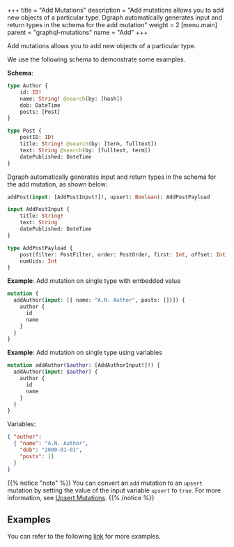 +++
title = "Add Mutations"
description = "Add mutations allows you to add new objects of a particular type. Dgraph automatically generates input and return types in the schema for the add mutation"
weight = 2
[menu.main]
    parent = "graphql-mutations"
    name = "Add"
+++

Add mutations allows you to add new objects of a particular type.

We use the following schema to demonstrate some examples.

**Schema**:
```graphql
type Author {
	id: ID!
	name: String! @search(by: [hash])
	dob: DateTime
	posts: [Post]
}

type Post {
	postID: ID!
	title: String! @search(by: [term, fulltext])
	text: String @search(by: [fulltext, term])
	datePublished: DateTime
}
```

Dgraph automatically generates input and return types in the schema for the add mutation, 
as shown below:
```graphql
addPost(input: [AddPostInput!]!, upsert: Boolean): AddPostPayload

input AddPostInput {
	title: String!
	text: String
	datePublished: DateTime
}

type AddPostPayload {
	post(filter: PostFilter, order: PostOrder, first: Int, offset: Int): [Post]
	numUids: Int
}
```

**Example**: Add mutation on single type with embedded value
```graphql
mutation {
  addAuthor(input: [{ name: "A.N. Author", posts: []}]) {
    author {
      id
      name
    }
  }
}
```

**Example**: Add mutation on single type using variables
```graphql
mutation addAuthor($author: [AddAuthorInput!]!) {
  addAuthor(input: $author) {
    author {
      id
      name
    }
  }
}
```
Variables:
```json
{ "author":
  { "name": "A.N. Author",
    "dob": "2000-01-01",
    "posts": []
  }
}
```

{{% notice "note" %}}
You can convert an `add` mutation to an `upsert` mutation by setting the value of the input variable `upsert` to `true`. For more information, see [Upsert Mutations](/graphql/mutations/upsert).
{{% /notice %}}

## Examples

You can refer to the following [link](https://github.com/dgraph-io/dgraph/blob/master/graphql/resolve/add_mutation_test.yaml) for more examples.
